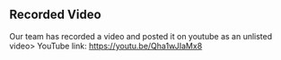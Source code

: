 ## Recorded Video
Our team has recorded a video and posted it on youtube as an unlisted video>
YouTube link: https://youtu.be/Qha1wJIaMx8
